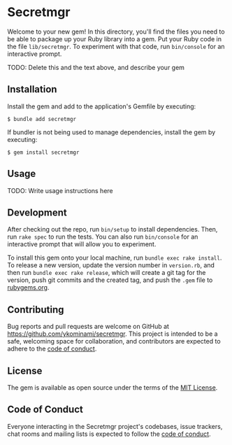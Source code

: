 # Secretmgr

Welcome to your new gem! In this directory, you'll find the files you need to be able to package up your Ruby library into a gem. Put your Ruby code in the file `lib/secretmgr`. To experiment with that code, run `bin/console` for an interactive prompt.

TODO: Delete this and the text above, and describe your gem

## Installation

Install the gem and add to the application's Gemfile by executing:

    $ bundle add secretmgr

If bundler is not being used to manage dependencies, install the gem by executing:

    $ gem install secretmgr

## Usage

TODO: Write usage instructions here

## Development

After checking out the repo, run `bin/setup` to install dependencies. Then, run `rake spec` to run the tests. You can also run `bin/console` for an interactive prompt that will allow you to experiment.

To install this gem onto your local machine, run `bundle exec rake install`. To release a new version, update the version number in `version.rb`, and then run `bundle exec rake release`, which will create a git tag for the version, push git commits and the created tag, and push the `.gem` file to [rubygems.org](https://rubygems.org).

## Contributing

Bug reports and pull requests are welcome on GitHub at https://github.com/ykominami/secretmgr. This project is intended to be a safe, welcoming space for collaboration, and contributors are expected to adhere to the [code of conduct](https://github.com/ykominami/secretmgr/blob/main/CODE_OF_CONDUCT.md).

## License

The gem is available as open source under the terms of the [MIT License](https://opensource.org/licenses/MIT).

## Code of Conduct

Everyone interacting in the Secretmgr project's codebases, issue trackers, chat rooms and mailing lists is expected to follow the [code of conduct](https://github.com/ykominami/secretmgr/blob/main/CODE_OF_CONDUCT.md).
